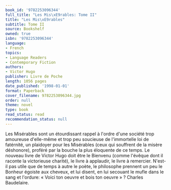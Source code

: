 ```yaml
---
book_id: '9782253096344'
full_title: "Les Mis\xE9rables: Tome II"
title: "Les Mis\xE9rables"
subtitle: Tome II
source: Bookshelf
owned: true
isbn: '9782253096344'
language:
- French
topics:
- Language Readers
- Contemporary Fiction
authors:
- Victor Hugo
publisher: Livre de Poche
length: 1056 pages
date_published: '1998-01-01'
format: Paperback
cover_filename: 9782253096344.jpg
order: null
theme: novel
type: book
read_status: read
recommendation_status: null
---
```

Les Misérables sont un étourdissant rappel à l'ordre d'une société trop amoureuse d'elle-même et trop peu soucieuse de l'immortelle loi de fatérnité, un plaidoyer pour les Misérables (ceux qui souffrent de la misère déshonore), proféré par la bouche la plus éloquente de ce temps.
Le nouveau livre de Victor Hugo doit être le Bienvenu (comme l'évêque dont il raconte la victorieuse charité), le livre à applaudir, le livre à remercier. N'est-il pas utile que de temps à autre le poète, le philosophe prennent un peu le Bonheur égoiste aux cheveux, et lui disent, en lui secouant le mufle dans le sang et l'ordure: « Voici ton oeuvre et bois ton oeuvre » ?
Charles Baudelaire.

